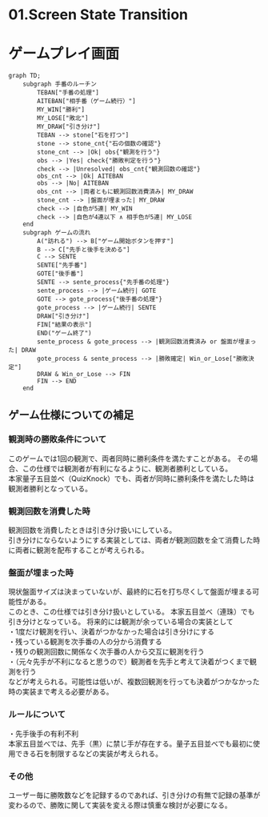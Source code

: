 # 01.Screen State Transition

# ゲームプレイ画面

```mermaid
graph TD;
    subgraph 手番のルーチン
        TEBAN["手番の処理"]
        AITEBAN["相手番（ゲーム続行）"]
        MY_WIN["勝利"]
        MY_LOSE["敗北"]
        MY_DRAW["引き分け"]
        TEBAN --> stone["石を打つ"]
        stone --> stone_cnt{"石の個数の確認"}
        stone_cnt --> |Ok| obs{"観測を行う"}
        obs --> |Yes| check{"勝敗判定を行う"}
        check --> |Unresolved| obs_cnt{"観測回数の確認"}
        obs_cnt --> |Ok| AITEBAN
        obs --> |No| AITEBAN
        obs_cnt --> |両者ともに観測回数消費済み| MY_DRAW
        stone_cnt --> |盤面が埋まった| MY_DRAW
        check --> |自色が5連| MY_WIN
        check --> |自色が4連以下 ∧ 相手色が5連| MY_LOSE
    end
    subgraph ゲームの流れ
        A("訪れる") --> B["ゲーム開始ボタンを押す"]
        B --> C["先手と後手を決める"]
        C --> SENTE
        SENTE["先手番"]
        GOTE["後手番"]
        SENTE --> sente_process{"先手番の処理"}
        sente_process --> |ゲーム続行| GOTE
        GOTE --> gote_process{"後手番の処理"}
        gote_process --> |ゲーム続行| SENTE
        DRAW["引き分け"]
        FIN["結果の表示"]
        END("ゲーム終了")
        sente_process & gote_process --> |観測回数消費済み or 盤面が埋まった| DRAW
        gote_process & sente_process --> |勝敗確定| Win_or_Lose["勝敗決定"]
        DRAW & Win_or_Lose --> FIN
        FIN --> END
    end
```

## ゲーム仕様についての補足
### 観測時の勝敗条件について
このゲームでは1回の観測で、両者同時に勝利条件を満たすことがある。
その場合、この仕様では観測者が有利になるように、観測者勝利としている。  
本家量子五目並べ（QuizKnock）でも、両者が同時に勝利条件を満たした時は観測者勝利となっている。
### 観測回数を消費した時
観測回数を消費したときは引き分け扱いにしている。  
引き分けにならないようにする実装としては、両者が観測回数を全て消費した時に両者に観測を配布することが考えられる。
### 盤面が埋まった時
現状盤面サイズは決まっていないが、最終的に石を打ち尽くして盤面が埋まる可能性がある。  
このとき、この仕様では引き分け扱いとしている。
本家五目並べ（連珠）でも引き分けとなっている。
将来的には観測が余っている場合の実装として  
・1度だけ観測を行い、決着がつかなかった場合は引き分けにする  
・残っている観測を次手番の人の分から消費する  
・残りの観測回数に関係なく次手番の人から交互に観測を行う  
・（元々先手が不利になると思うので）観測者を先手と考えて決着がつくまで観測を行う  
などが考えられる。可能性は低いが、複数回観測を行っても決着がつかなかった時の実装まで考える必要がある。
### ルールについて
・先手後手の有利不利  
本家五目並べでは、先手（黒）に禁じ手が存在する。量子五目並べでも最初に使用できる石を制限するなどの実装が考えられる。
### その他
ユーザー毎に勝敗数などを記録するのであれば、引き分けの有無で記録の基準が変わるので、勝敗に関して実装を変える際は慎重な検討が必要になる。